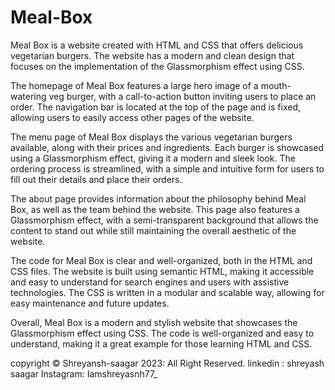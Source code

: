# Meal-Box


Meal Box is a website created with HTML and CSS that offers delicious vegetarian burgers. The website has a modern and clean design that focuses on the implementation of the Glassmorphism effect using CSS.

The homepage of Meal Box features a large hero image of a mouth-watering veg burger, with a call-to-action button inviting users to place an order. The navigation bar is located at the top of the page and is fixed, allowing users to easily access other pages of the website.

The menu page of Meal Box displays the various vegetarian burgers available, along with their prices and ingredients. Each burger is showcased using a Glassmorphism effect, giving it a modern and sleek look. The ordering process is streamlined, with a simple and intuitive form for users to fill out their details and place their orders.

The about page provides information about the philosophy behind Meal Box, as well as the team behind the website. This page also features a Glassmorphism effect, with a semi-transparent background that allows the content to stand out while still maintaining the overall aesthetic of the website.

The code for Meal Box is clear and well-organized, both in the HTML and CSS files. The website is built using semantic HTML, making it accessible and easy to understand for search engines and users with assistive technologies. The CSS is written in a modular and scalable way, allowing for easy maintenance and future updates.

Overall, Meal Box is a modern and stylish website that showcases the Glassmorphism effect using CSS. The code is well-organized and easy to understand, making it a great example for those learning HTML and CSS.

copyright © Shreyansh-saagar 2023: All Right Reserved.
linkedin : shreyash saagar
Instagram: Iamshreyasnh77_
